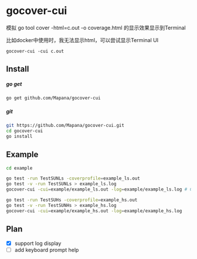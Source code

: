 # gocover-cui

模拟 go tool cover -html=c.out -o coverage.html 的显示效果显示到Terminal

比如docker中使用时，我无法显示html，可以尝试显示Terminal UI

    gocover-cui -cui c.out

## Install
##### go get
``` bash
go get github.com/Mapana/gocover-cui
```

##### git
``` bash
git https://github.com/Mapana/gocover-cui.git
cd gocover-cui
go install
```

## Example
``` bash
cd example

go test -run TestSUNLs -coverprofile=example_ls.out
go test -v -run TestSUNLs > example_ls.log
gocover-cui -cui=example/example_ls.out -log=example/example_ls.log # Can run -cui or -log separately

go test -run TestSUHs -coverprofile=example_hs.out
go test -v -run TestSUNHs > example_hs.log
gocover-cui -cui=example/example_hs.out -log=example/example_hs.log
```

## Plan
- [x] support log display
- [ ] add keyboard prompt help